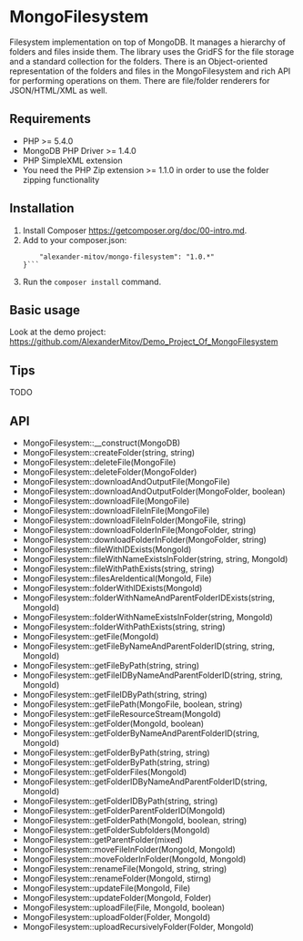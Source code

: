 MongoFilesystem
===============

Filesystem implementation on top of MongoDB. It manages a hierarchy of folders and files inside them. The library uses the GridFS for the file storage and a standard collection for the folders. There is an Object-oriented representation of the folders and files in the MongoFilesystem and rich API for performing operations on them. There are file/folder renderers for JSON/HTML/XML as well. 

Requirements
------------
* PHP >= 5.4.0
* MongoDB PHP Driver >= 1.4.0
* PHP SimpleXML extension
* You need the PHP Zip extension >= 1.1.0 in order to use the folder zipping functionality

Installation
------------
1. Install Composer https://getcomposer.org/doc/00-intro.md.
2. Add to your composer.json:
    ```"require": {
        "alexander-mitov/mongo-filesystem": "1.0.*"
    }```
3. Run the `composer install` command.

Basic usage
-----------
Look at the demo project: https://github.com/AlexanderMitov/Demo_Project_Of_MongoFilesystem

Tips
-----------
TODO

API
----------------
* MongoFilesystem::__construct(MongoDB)
* MongoFilesystem::createFolder(string, string)
* MongoFilesystem::deleteFile(MongoFile)
* MongoFilesystem::deleteFolder(MongoFolder)
* MongoFilesystem::downloadAndOutputFile(MongoFile)
* MongoFilesystem::downloadAndOutputFolder(MongoFolder, boolean)
* MongoFilesystem::downloadFile(MongoFile)
* MongoFilesystem::downloadFileInFile(MongoFile)
* MongoFilesystem::downloadFileInFolder(MongoFile, string)
* MongoFilesystem::downloadFolderInFile(MongoFolder, string)
* MongoFilesystem::downloadFolderInFolder(MongoFolder, string)
* MongoFilesystem::fileWithIDExists(MongoId)
* MongoFilesystem::fileWithNameExistsInFolder(string, string, MongoId)
* MongoFilesystem::fileWithPathExists(string, string)
* MongoFilesystem::filesAreIdentical(MongoId, File)
* MongoFilesystem::folderWithIDExists(MongoId)
* MongoFilesystem::folderWithNameAndParentFolderIDExists(string, MongoId)
* MongoFilesystem::folderWithNameExistsInFolder(string, MongoId)
* MongoFilesystem::folderWithPathExists(string, string)
* MongoFilesystem::getFile(MongoId)
* MongoFilesystem::getFileByNameAndParentFolderID(string, string, MongoId)
* MongoFilesystem::getFileByPath(string, string)
* MongoFilesystem::getFileIDByNameAndParentFolderID(string, string, MongoId)
* MongoFilesystem::getFileIDByPath(string, string)
* MongoFilesystem::getFilePath(MongoFile, boolean, string)
* MongoFilesystem::getFileResourceStream(MongoId)
* MongoFilesystem::getFolder(MongoId, boolean)
* MongoFilesystem::getFolderByNameAndParentFolderID(string, MongoId)
* MongoFilesystem::getFolderByPath(string, string)
* MongoFilesystem::getFolderByPath(string, string)
* MongoFilesystem::getFolderFiles(MongoId)
* MongoFilesystem::getFolderIDByNameAndParentFolderID(string, MongoId)
* MongoFilesystem::getFolderIDByPath(string, string)
* MongoFilesystem::getFolderParentFolderID(MongoId)
* MongoFilesystem::getFolderPath(MongoId, boolean, string)
* MongoFilesystem::getFolderSubfolders(MongoId)
* MongoFilesystem::getParentFolder(mixed)
* MongoFilesystem::moveFileInFolder(MongoId, MongoId)
* MongoFilesystem::moveFolderInFolder(MongoId, MongoId)
* MongoFilesystem::renameFile(MongoId, string, string)
* MongoFilesystem::renameFolder(MongoId, stirng)
* MongoFilesystem::updateFile(MongoId, File)
* MongoFilesystem::updateFolder(MongoId, Folder)
* MongoFilesystem::uploadFile(File, MongoId, boolean)
* MongoFilesystem::uploadFolder(Folder, MongoId)
* MongoFilesystem::uploadRecursivelyFolder(Folder, MongoId)

